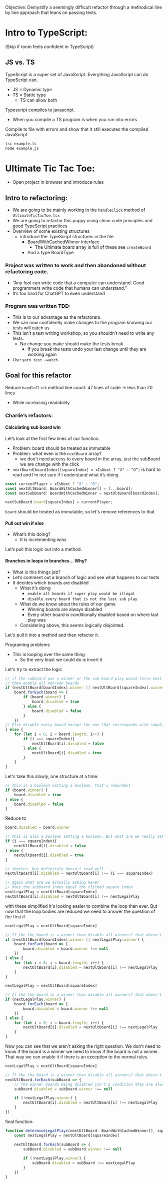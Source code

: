 Objective:
Demystify a seemingly difficult refactor through a methodical line by line approach that leans on passing tests.

# Intro to TypeScript:
(Skip if room feels confident in TypeScript)

## JS vs. TS
TypeScript is a super set of JavaScript. Everything JavaScript can do TypeScript can.

- JS = Dynamic type
- TS = Static type
    - TS can allow both
      
Typescript compiles to javascript.
- When you compile a TS program is when you run into errors

Compile ts file with errors and show that it still executes the compiled JavaScript
```bash
tsc example.ts
node example.js
```

# Ultimate Tic Tac Toe:

- Open project in browser and introduce rules

## Intro to refactoring:
- We are going to be mainly working in the `handleClick` method of `UltimateTicTacToe.tsx`
- We are going to refactor this puppy using clean code principles and good TypeScript practices
- Overview of some existing structures
    - introduce the TypeScript structures in the file
        - BoardWithCachedWinner interface
            - The Ultimate board array is full of these see `createBoard`
        - And a type BoardType

### Project was written to work and then abandoned without refactoring code.
- “Any fool can write code that a computer can understand. Good programmers write code that humans can understand.”
- It’s too hard for ChatGPT to even understand

### Program was written TDD:
- This is to our advantage as the refactorers.
- We can now confidently make changes to the program knowing our tests will catch us
- This isn’t a test writing workshop, so you shouldn’t need to write any tests.
    - No change you make should make the tests break
        - If you break the tests undo your last change until they are working again
- Use `yarn test —watch`

## Goal for this refactor
Reduce `handleClick` method line count:
47 lines of code -> less than 20 lines
- While increasing readability

### Charlie’s refactors:
#### Calculating sub board win
Let’s look at the first few lines of our function.
- Problem: board should be treated as immutable
- Problem: what even is the `nextBoard` array?
    - we don't need access to every board in the array, just the subBoard we are change with the click
- `nextBoard[boardIndex][squareIndex] = xIsNext ? "X" : “O”;` is hard to read and I’m not sure if I understand what it’s doing

```ts
const currentPlayer = xIsNext ? "X" : "O";
const nextUltBoard: BoardWithCachedWinner[] = [...board];
const nextSubBoard: BoardWithCachedWinner = nextUltBoard[boardIndex];

nextSubBoard.board[squareIndex] = currentPlayer;
```

`board` should be treated as immutable, so let's remove references to that

#### Pull out win if else
- What’s this doing?
    - It is incrementing wins
    
Let’s pull this logic out into a method.

#### Branches in loops in branches... Why?

- What is this things job?
- Let’s comment out a branch of logic and see what happens to our tests
- It decides which boards are disabled
    - What it’s doing
        - `enable all boards if super play would be illegal`
        - `disable every board that is not the last sub play`
    - What do we know about the rules of our game
        - Winning boards are always disabled
        - Every other board is conditionally disabled based on where last play was
    - Considering above, this seems logically disjointed.

Let's pull it into a method and then refactor it.

Programing problems
- This is looping over the same thing
    - So the very least we could do is invert it

Let's try to extract the logic
```ts
// if the subboard was a winner or the sub-board play would force next player to play on a won board
// then enable all non-won boards
if (nextUltBoard[boardIndex].winner || nextUltBoard[squareIndex].winner) {
    board.forEach(board => {
        if (board.winner) {
            board.disabled = true
        } else {
            board.disabled = false
        }
    })
// Else disable every board except the one that corresponds with subplay
} else {
    for (let i = 0; i < board.length; i++) {
        if (i === squareIndex){
            nextUltBoard[i].disabled = false
        } else {
            nextUltBoard[i].disabled = true
        }
    }
}
```

Let's take this slowly, one structure at a time:

```ts
// this is a boolean setting a boolean, that's redundent
if (board.winner) {
    board.disabled = true
} else {
    board.disabled = false
}
```
Reduce to
```ts
board.disabled = board.winner
```

```ts
// this is also a boolean setting a boolean. But what are we really asking here?
if (i === squareIndex){
    nextUltBoard[i].disabled = false
} else {
    nextUltBoard[i].disabled = true
}
```
```ts
// shorter, but definitely doesn't read well
nextUltBoard[i].disabled = nextUltBoard[i] !== (i === squareIndex)
```
```ts
// Again what are we actually asking here?
// Does the subBoard index equal the clicked square index
nextLegalPlay = nextUltBoard[squareIndex]
nextUltBoard[i].disabled = nextUltBoard[i] !== nextLegalPlay
```

with these simplified it's looking easier to combine the loop than ever. But now that the loop bodies are reduced we need to answer the question of the first if
```ts
nextLegalPlay = nextUltBoard[squareIndex]

// If the the board is a winner than disable all winners? that doesn't make sense. We always want to disable winners
if (nextUltBoard[boardIndex].winner || nextLegalPlay.winner) {
    board.forEach(board => {
        board.disabled = board.winner !== null
    })
} else {
    for (let i = 0; i < board.length; i++) {
        nextUltBoard[i].disabled = nextUltBoard[i] !== nextLegalPlay
    }
}
```

```ts
nextLegalPlay = nextUltBoard[squareIndex]

// If the the board is a winner than disable all winners? that doesn't make sense. We always want to disable winners
if (nextLegalPlay.winner) {
    board.forEach(board => {
        board.disabled = board.winner !== null
    })
} else {
    for (let i = 0; i < board.length; i++) {
        nextUltBoard[i].disabled = nextUltBoard[i] !== nextLegalPlay
    }
}
```
Now you can see that we aren't asking the right question. We don't need to know if the board is a winner we need to know if the board is not a winner. 
That way we can enable it if there is an exception to the normal rules. 
```ts
nextLegalPlay = nextUltBoard[squareIndex]

// If the the board is a winner than disable all winners? that doesn't make sense. We always want to disable winners
nextUltBoard.forEach(subBoard => {
    // The winner boards being disabled isn't a condition they are always disabled. 
    subBoard.disabled = subBoard.winner !== null

    if (!nextLegalPlay.winner) {
        nextUltBoard[i].disabled = nextUltBoard[i] !== nextLegalPlay
    }
})
```

final function:

```ts
function determineLegalPlays(nextUltBoard: BoardWithCachedWinner[], squareIndex: number) {
    const nextLegalPlay = nextUltBoard[squareIndex]

    nextUltBoard.forEach(subBoard => {
        subBoard.disabled = subBoard.winner !== null
        
        if (!nextLegalPlay.winner) {
            subBoard.disabled = subBoard !== nextLegalPlay
        }
    })
}
```




